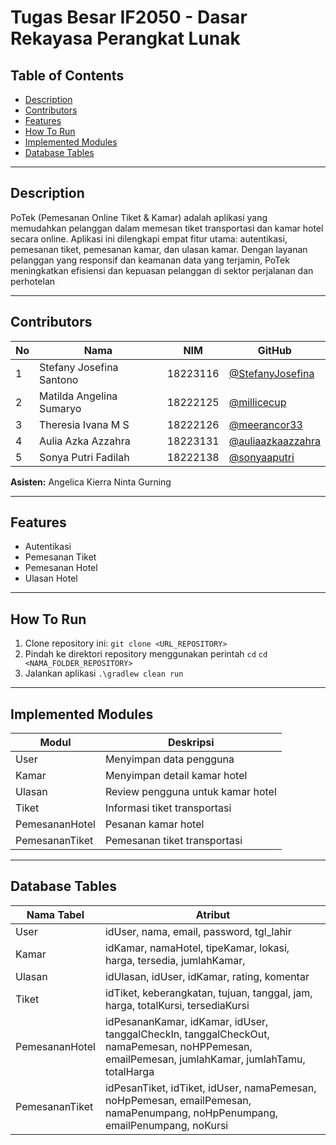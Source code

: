 # Tugas Besar IF2050 - Dasar Rekayasa Perangkat Lunak

## Table of Contents
- [Description](#description)
- [Contributors](#contributors)
- [Features](#features)
- [How To Run](#how-to-run)
- [Implemented Modules](#implemented-modules)
- [Database Tables](#database-tables)

---

## Description
PoTek (Pemesanan Online Tiket & Kamar) adalah aplikasi yang memudahkan pelanggan dalam memesan tiket transportasi dan kamar hotel secara online. Aplikasi ini dilengkapi empat fitur utama: autentikasi, pemesanan tiket, pemesanan kamar, dan ulasan kamar. Dengan layanan pelanggan yang responsif dan keamanan data yang terjamin, PoTek meningkatkan efisiensi dan kepuasan pelanggan di sektor perjalanan dan perhotelan

---

## Contributors
| **No** | **Nama** | **NIM**  | **GitHub** |
| ------ | ------------------------- | ------------- | ----------- |
| 1      | Stefany Josefina Santono  | 18223116      | [@StefanyJosefina](https://github.com/StefanyJosefina) |
| 2      | Matilda Angelina Sumaryo  | 18222125      | [@millicecup](https://github.com/millicecup) |
| 3      | Theresia Ivana M S        | 18222126      | [@meerancor33](https://github.com/meerancor33) |
| 4      | Aulia Azka Azzahra        | 18223131      | [@auliaazkaazzahra](https://github.com/auliaazkaazzahra) |
| 5      | Sonya Putri Fadilah       | 18222138      | [@sonyaaputri](https://github.com/sonyaaputri) |

**Asisten:** Angelica Kierra Ninta Gurning

---

## Features
- Autentikasi
- Pemesanan Tiket
- Pemesanan Hotel
- Ulasan Hotel


---

## How To Run
1. Clone repository ini:
   ```git clone <URL_REPOSITORY>```
3. Pindah ke direktori repository menggunakan perintah `cd`
   ```cd <NAMA_FOLDER_REPOSITORY>```
4. Jalankan aplikasi
``` .\gradlew clean run ```
---

## Implemented Modules

| **Modul**     | **Deskripsi**                      |
|---------------|------------------------------------|
|User           | Menyimpan data pengguna            |
|Kamar          | Menyimpan detail kamar hotel       |
|Ulasan         | Review pengguna untuk kamar hotel  |
|Tiket          | Informasi tiket transportasi       |
|PemesananHotel | Pesanan kamar hotel                |
|PemesananTiket | Pemesanan tiket transportasi       |


---

## Database Tables

| **Nama Tabel** | **Atribut** |
|----------------|-------------|
|User           | idUser, nama, email, password, tgl_lahir           |
|Kamar          | idKamar, namaHotel, tipeKamar, lokasi, harga, tersedia, jumlahKamar,    |
|Ulasan         | idUlasan, idUser, idKamar, rating, komentar |
|Tiket          | idTiket, keberangkatan, tujuan, tanggal, jam, harga, totalKursi, tersediaKursi    |
|PemesananHotel | idPesananKamar, idKamar, idUser, tanggalCheckIn, tanggalCheckOut, namaPemesan, noHPPemesan, emailPemesan, jumlahKamar, jumlahTamu, totalHarga                |
|PemesananTiket | idPesanTiket, idTiket, idUser, namaPemesan, noHpPemesan, emailPemesan, namaPenumpang, noHpPenumpang, emailPenumpang, noKursi    |


